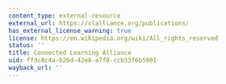 ```yaml
---
content_type: external-resource
external_url: https://clalliance.org/publications/
has_external_license_warning: true
license: https://en.wikipedia.org/wiki/All_rights_reserved
status: ''
title: Connected Learning Alliance
uid: ff3c8c4a-b26d-42e8-a7f8-ccb33f6b5901
wayback_url: ''
---
```

